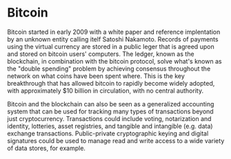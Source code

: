 # Bitcoin
Bitcoin started in early 2009 with a white paper and reference implentation by an unknown entity calling itelf Satoshi Nakamoto. Records of payments using the virtual currency are stored in a public leger that is agreed upon and stored on bitcoin users' computers. The ledger, known as the blockchain, in combination with the bitcoin protocol, solve what's known as the "double spending" problem by achieving consensus throughout the network on what coins have been spent where. This is the key breakthrough that has allowed bitcoin to rapidly become widely adopted, with approximately $10 billion in circulation, with no central authority.

Bitcoin and the blockchain can also be seen as a generalized accounting system that can be used for tracking many types of transactions beyond just cryptocurrency. Transactions could include voting, notarization and identity, lotteries, asset registries, and tangible and intangible (e.g. data) exchange transactions. Public-private cryptographic keying and digital signatures could be used to manage read and write access to a wide variety of data stores, for example.


